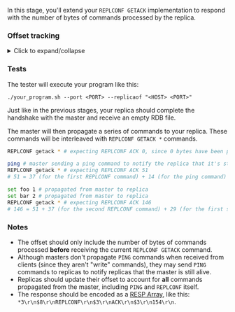 In this stage, you'll extend your `REPLCONF GETACK` implementation to respond with the number of bytes of commands processed by the replica.

### Offset tracking

<details>
  <summary>Click to expand/collapse</summary>
  As we saw in previous stages, when a replica receives a command from the master, it processes it and updates its state. In addition to processing commands, the replica also keeps a running count of the number of bytes of commands it has processed.

  This count is called the "offset". When a master sends a `REPLCONF GETACK` command to a replica, the replica is expected to respond with `REPLCONF ACK <offset>`. The returned `<offset>` should only include the number of bytes of commands processed **before** receiving the `REPLCONF GETACK` command.

  As an example:

  - Let's say a replica connects to a master and completes the handshake.
  - The master then sends a `REPLCONF GETACK *` command.
      - The replica should respond with `REPLCONF ACK 0`.
      - The returned offset is 0 since no commands have been processed yet (before receiving the `REPLCONF GETACK` command)
  - The master then sends `REPLCONF GETACK *` again.
      - The replica should respond with `REPLCONF ACK 37`.
      - The returned offset is 37 since the first `REPLCONF GETACK` command was processed, and it was 37 bytes long.
      - The RESP encoding for the `REPLCONF GETACK` command looks like this: `*3\r\n$8\r\nreplconf\r\n$6\r\ngetack\r\n$1\r\n*\r\n` (that's 37 bytes long)
  - The master then sends a `PING` command to the replica (masters do this periodically to notify replicas that the master is still alive).
      - The replica must silently process the `PING` command and update its offset. It should not send a response back to the master.
  - The master then sends `REPLCONF GETACK *` again (this is the third REPLCONF GETACK command received by the replica)
      - The replica should respond with `REPLCONF ACK 88`.
      - The returned offset is 88 (37 + 37 + 14)
          - 37 for the first `REPLCONF GETACK` command
          - 37 for the second `REPLCONF GETACK` command
          - 14 for the `PING` command
      - Note that the third `REPLCONF GETACK` command is not included in the offset, since the value should
      only include the number of bytes of commands processed **before** receiving the current `REPLCONF GETACK` command.
  - ... and so on

</details>

### Tests

The tester will execute your program like this:

```
./your_program.sh --port <PORT> --replicaof "<HOST> <PORT>"
```

Just like in the previous stages, your replica should complete the handshake with the master and receive an empty RDB file.

The master will then propagate a series of commands to your replica. These commands will be interleaved with `REPLCONF GETACK *` commands.

```bash
REPLCONF getack * # expecting REPLCONF ACK 0, since 0 bytes have been processed

ping # master sending a ping command to notify the replica that it's still alive
REPLCONF getack * # expecting REPLCONF ACK 51
# 51 = 37 (for the first REPLCONF command) + 14 (for the ping command)

set foo 1 # propagated from master to replica
set bar 2 # propagated from master to replica
REPLCONF getack * # expecting REPLCONF ACK 146
# 146 = 51 + 37 (for the second REPLCONF command) + 29 (for the first set command) + 29 (for the second set command)
```

### Notes

- The offset should only include the number of bytes of commands processed **before** receiving the current `REPLCONF GETACK` command.
- Although masters don't propagate `PING` commands when received from clients (since they aren't "write" commands),
  they may send `PING` commands to replicas to notify replicas that the master is still alive.
- Replicas should update their offset to account for **all** commands propagated from the master, including `PING` and `REPLCONF` itself.
- The response should be encoded as a [RESP Array](https://redis.io/docs/latest/develop/reference/protocol-spec/#arrays), like
  this: `*3\r\n$8\r\nREPLCONF\r\n$3\r\nACK\r\n$3\r\n154\r\n`.
